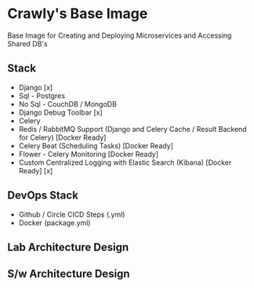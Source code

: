 # Crawly's Base Image
Base Image for Creating and Deploying Microservices and Accessing Shared DB's

## Stack
* Django [x]
* Sql - Postgres
* No Sql - CouchDB / MongoDB
* Django Debug Toolbar [x]
* Celery
* Redis / RabbitMQ Support (Django and Celery Cache / Result Backend for Celery) [Docker Ready]
* Celery Beat (Scheduling Tasks) [Docker Ready]
* Flower - Celery Monitoring [Docker Ready]
* Custom Centralized Logging with Elastic Search (Kibana) [Docker Ready] [x]

## DevOps Stack
* Github / Circle CICD Steps (.yml)
* Docker (package.yml)

## Lab Architecture Design


## S/w Architecture Design

